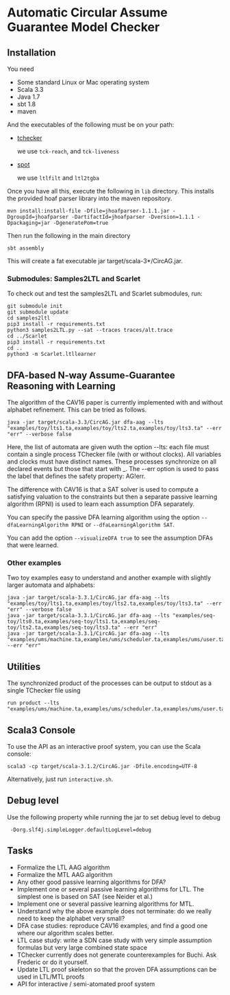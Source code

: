 # Automatic Circular Assume Guarantee Model Checker

## Installation
You need
- Some standard Linux or Mac operating system
- Scala 3.3
- Java 1.7
- sbt 1.8
- maven
  
And the executables of the following must be on your path:
- [tchecker](https://github.com/ticktac-project/tchecker)

  we use `tck-reach`, and `tck-liveness`
- [spot](https://spot.lre.epita.fr/)

  we use `ltlfilt` and `ltl2tgba`
 
Once you have all this, execute the following in `lib` directory. This installs the provided hoaf parser library into the maven repository.

    mvn install:install-file -Dfile=jhoafparser-1.1.1.jar -DgroupId=jhoafparser -DartifactId=jhoafparser -Dversion=1.1.1 -Dpackaging=jar -DgeneratePom=true

Then run the following in the main directory

    sbt assembly

This will create a fat executable jar target/scala-3*/CircAG.jar.

### Submodules: Samples2LTL and Scarlet
To check out and test the samples2LTL and Scarlet submodules, run:

    git submodule init
    git submodule update
    cd samples2ltl
    pip3 install -r requirements.txt
    python3 samples2LTL.py --sat --traces traces/alt.trace
    cd ../Scarlet
    pip3 install -r requirements.txt
    cd ..
    python3 -m Scarlet.ltllearner

## DFA-based N-way Assume-Guarantee Reasoning with Learning
The algorithm of the CAV16 paper is currently implemented with and without alphabet refinement. This can be tried as follows.

    java -jar target/scala-3.3/CircAG.jar dfa-aag --lts "examples/toy/lts1.ta,examples/toy/lts2.ta,examples/toy/lts3.ta" --err "err" --verbose false

Here, the list of automata are given wuth the option --lts: each file must contain a single process TChecker file (with or without clocks).
All variables and clocks must have distinct names. These processes synchronize on all declared events but those that start with _.
The --err option is used to pass the label that defines the safety property: AG!err.

The difference with CAV16 is that a SAT solver is used to compute a satisfying valuation to the constraints but then a separate passive learning algorithm (RPNI) is used to learn each assumption DFA separately.

You can specify the passive DFA learning algorithm using the option `--dfaLearningAlgorithm RPNI` or `--dfaLearningAlgorithm SAT`.

You can add the option `--visualizeDFA true` to see the assumption DFAs that were learned.

### Other examples
Two toy examples easy to understand and another example with slightly larger automata and alphabets:

    java -jar target/scala-3.3.1/CircAG.jar dfa-aag --lts "examples/toy/lts1.ta,examples/toy/lts2.ta,examples/toy/lts3.ta" --err "err" --verbose false
    java -jar target/scala-3.3.1/CircAG.jar dfa-aag --lts "examples/seq-toy/lts0.ta,examples/seq-toy/lts1.ta,examples/seq-toy/lts2.ta,examples/seq-toy/lts3.ta" --err "err"
    java -jar target/scala-3.3.1/CircAG.jar dfa-aag --lts "examples/ums/machine.ta,examples/ums/scheduler.ta,examples/ums/user.ta" --err "err"

## Utilities
The synchronized product of the processes can be output to stdout as a single TChecker file using

    run product --lts "examples/ums/machine.ta,examples/ums/scheduler.ta,examples/ums/user.ta"

## Scala3 Console
To use the API as an interactive proof system, you can use the Scala console:

    scala3 -cp target/scala-3.1.2/CircAG.jar -Dfile.encoding=UTF-8

Alternatively, just run `interactive.sh`.

## Debug level
Use the following property while running the jar to set debug level to debug
    
     -Dorg.slf4j.simpleLogger.defaultLogLevel=debug

## Tasks
- Formalize the LTL AAG algorithm
- Formalize the MTL AAG algorithm
- Any other good passive learning algorithms for DFA?
- Implement one or several passive learning algorithms for LTL. The simplest one is based on SAT (see Neider et al.)
- Implement one or several passive learning algorithms for MTL.
- Understand why the above example does not terminate: do we really need to keep the alphabet very small?
- DFA case studies: reproduce CAV16 examples, and find a good one where our algorithm scales better.
- LTL case study: write a SDN case study with very simple assumption formulas but very large combined state space
- TChecker currently does not generate counterexamples for Buchi. Ask Frederic or do it yourself.
- Update LTL proof skeleton so that the proven DFA assumptions can be used in LTL/MTL proofs
- API for interactive / semi-atomated proof system